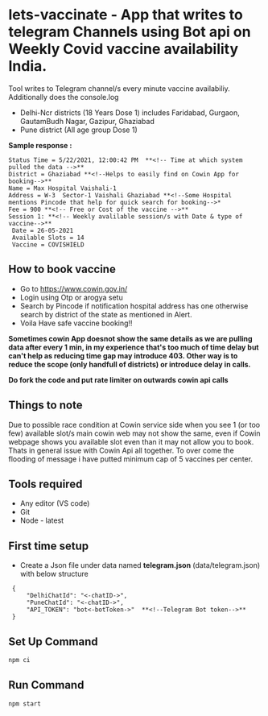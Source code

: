 # lets-vaccinate -  App that writes to telegram Channels using Bot api on Weekly Covid vaccine availability India.

Tool writes to Telegram channel/s every minute vaccine availabiliy. Additionally does the console.log
- Delhi-Ncr districts (18 Years Dose 1) includes Faridabad, Gurgaon, GautamBudh Nagar, Gazipur, Ghaziabad 
- Pune district (All age group Dose 1)

**Sample response :**
```
Status Time = 5/22/2021, 12:00:42 PM  **<!-- Time at which system pulled the data -->**
District = Ghaziabad **<!--Helps to easily find on Cowin App for booking-->**
Name = Max Hospital Vaishali-1
Address = W-3  Sector-1 Vaishali Ghaziabad **<!--Some Hospital mentions Pincode that help for quick search for booking-->*
Fee = 900 **<!-- Free or Cost of the vaccine -->**
Session 1: **<!-- Weekly avalilable session/s with Date & type of vaccine-->**
 Date = 26-05-2021 
 Available Slots = 14 
 Vaccine = COVISHIELD
```

## How to book vaccine
- Go to https://www.cowin.gov.in/
- Login using Otp or arogya setu
- Search by Pincode if notification hospital address has one otherwise search by district of the state as mentioned in Alert.
- Voila Have safe vaccine booking!!
 
 **Sometimes cowin App doesnot show the same details as we are pulling data after every 1 min, in my experience that's too much of time delay but can't help as reducing time gap  may introduce 403. Other way is to reduce the scope (only handfull of districts) or introduce delay in calls.**
 
**Do fork the code and put rate limiter on outwards cowin api calls**

## Things to note
Due to possible race condition at Cowin service side when you see 1 (or too few) available slot/s main cowin web may not show the same, even if Cowin webpage shows you available slot even than it may not allow you to book. Thats in general issue with Cowin Api all together.
To over come the flooding of message i have putted minimum cap of 5 vaccines per center.

## Tools required

- Any editor (VS code)
- Git
- Node - latest

## First time setup
- Create a Json file under data named **telegram.json** (data/telegram.json) with below structure
 ```
  {
      "DelhiChatId": "<-chatID->",
      "PuneChatId": "<-chatID->",
      "API_TOKEN": "bot<-botToken->"  **<!--Telegram Bot token-->**
  }
  ```
## Set Up Command
```bash
npm ci
```
## Run Command
```bash
npm start
```
